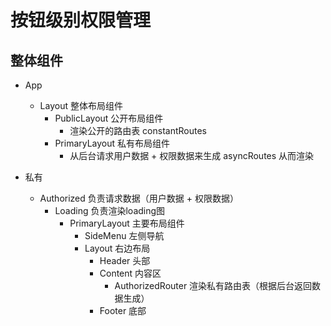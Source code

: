 # 按钮级别权限管理

## 整体组件
* App
  * Layout 整体布局组件
    * PublicLayout 公开布局组件
      * 渲染公开的路由表 constantRoutes
    * PrimaryLayout 私有布局组件
      * 从后台请求用户数据 + 权限数据来生成 asyncRoutes 从而渲染

* 私有
  * Authorized 负责请求数据（用户数据 + 权限数据）
    * Loading 负责渲染loading图
      * PrimaryLayout 主要布局组件
        * SideMenu 左侧导航
        * Layout 右边布局
          * Header 头部
          * Content 内容区
            * AuthorizedRouter 渲染私有路由表（根据后台返回数据生成）
          * Footer 底部

